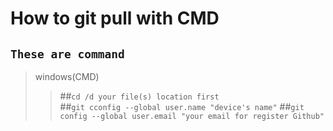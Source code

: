 # How to git pull with CMD
## ```These are command``` 

> windows(CMD)
>> ##```cd /d your file(s) location first```    
>> ##```git cconfig --global user.name "device's name"```
>> ##```git config --global user.email "your email for register Github"```
